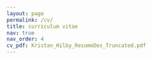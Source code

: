 ```yaml
---
layout: page
permalink: /cv/
title: curriculum vitae
nav: true
nav_order: 4
cv_pdf: Kristan_Hilby_ResumeDos_Truncated.pdf
---
```

<object data="../assets/pdf/Kristan_Hilby_ResumeDos_Truncated.pdf" width="1000" height="1000" type='application/pdf'></object>